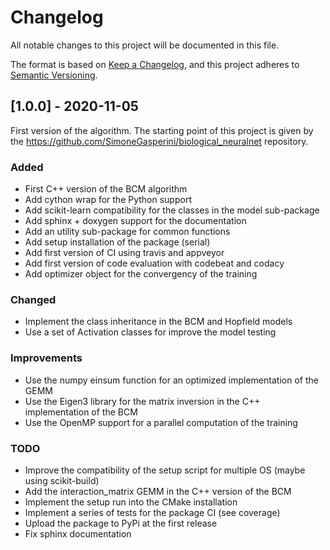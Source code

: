 # Changelog

All notable changes to this project will be documented in this file.

The format is based on [Keep a Changelog](https://keepachangelog.com/en/1.0.0/), and this project adheres to [Semantic Versioning](https://semver.org/spec/v2.0.0.html).

## [1.0.0] - 2020-11-05

First version of the algorithm.
The starting point of this project is given by the https://github.com/SimoneGasperini/biological_neuralnet repository.

### Added

- First C++ version of the BCM algorithm
- Add cython wrap for the Python support
- Add scikit-learn compatibility for the classes in the model sub-package
- Add sphinx + doxygen support for the documentation
- Add an utility sub-package for common functions
- Add setup installation of the package (serial)
- Add first version of CI using travis and appveyor
- Add first version of code evaluation with codebeat and codacy
- Add optimizer object for the convergency of the training

### Changed

- Implement the class inheritance in the BCM and Hopfield models
- Use a set of Activation classes for improve the model testing

### Improvements

- Use the numpy einsum function for an optimized implementation of the GEMM
- Use the Eigen3 library for the matrix inversion in the C++ implementation of the BCM
- Use the OpenMP support for a parallel computation of the training

### TODO

- Improve the compatibility of the setup script for multiple OS (maybe using scikit-build)
- Add the interaction_matrix GEMM in the C++ version of the BCM
- Implement the setup run into the CMake installation
- Implement a series of tests for the package CI (see coverage)
- Upload the package to PyPi at the first release
- Fix sphinx documentation
